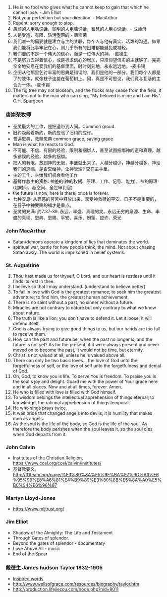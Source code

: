 1. He is no fool who gives what he cannot keep to gain that which he cannot lose. - Jim Elliot
1. Not your perfection but your direction. - MacArthur
1. Repent: sorry enough to stop.
1. 愚顽的人用嘴说话，聪明的人用脑说话，智慧的人用心说话。- 成师母
1. 人是受造、有限、玷污堕落的 - 唐崇荣
1. 我们唯一的需要就是建立与主的关联，每个人与他有真实、活泼的沟通。如果我们能将此事牢记在心，则几乎所有的困难都能避免或减轻。
1. 我们要的不是一个伟大的信心，而是一位伟大的神。-戴德生
1. 不是努力去得着信心，或是祈求信心的增加，只须仰望信实的主就够了。完完全全地安息在爱我们的基督里面，时时刻刻地，永永远远地。-麦卡锡
1. 企图从他那里乞讨丰富的恩典是错误的，我们是他的一部分。我们每个人都是了的肢体，就像枝子连接在葡萄树上。阿，真是不可思议，我们竟与复活的主合为一体。-麦卡锡
1. The fig tree may not blossom, and the flocks may cease from the field, it matters not to the man who can sing, "My beloved is mine and I am His". C.H. Spurgeon


### [唐崇荣牧师](tang.md)
* 圣灵最大的工作，是把道带到人间。Common groud.
* 旧约隐藏着新约，新约应验了旧约的应许。
* 普遍恩典，救赎恩典 common grace, saving grace
* Man is what he reacts to God.
* 不可能、不信、有限的经验，限制和捆绑人，甚至试图捆绑神的道和真理。越多错误的经验，越多的捆绑。
* 把人的有限，放到神的无限，丰盛就出来了。人越分越少，神越分越多。神给我们的恩赐，是否交给神，让神管理? 交在主手里。
* 主的工作，主给我们机会看他工作
* 基督作救主的资格: 神差的(神的权柄、原理、工作、记号、能力)，神的原理(超时间、超空间、全世审判官)
* the future is now, here is there, once is forever.
* 七种安息: 从罪恶的劳苦中释放出来，享受神救赎的平安。日子不是重要的，在日子中神要赐的福才是重点。
* 圣灵的充满: 约7:37-39. 永远、丰盛、真理的灵。永远无穷的泉源、生命、丰盛的真理、恩典、恩赐、平安、喜乐、盼望、应许、荣光

### John MacArthur
* Satan/demons operate a kingdom of lies that dominates the world.
* spiritual war, battle for how people think, the mind. Not about chasing Satan away. The world is imprisoned in belief systems.

### St. Augustine
1. Thou hast made us for thyself, O Lord, and our heart is restless until it finds its rest in thee.
1. I believe so that I may understand. (understand to believe better)
1. To fall in love with God is the greatest romance; to seek him the greatest adventure; to find him, the greatest human achievement.
1. There is no saint without a past, no sinner without a future.
1. Miracles are not contrary to nature but only contrary to what we know about nature.
1. The truth is like a lion; you don’t have to defend it. Let it loose; it will defend itself.
1. God is always trying to give good things to us, but our hands are too full to receive them.
1. How can the past and future be, when the past no longer is, and the future is not yet? As for the present, if it were always present and never moved on to become the past, it would not be time, but eternity.
1. Christ is not valued at all, unless he is valued above all.
1. There can only be two basic loves... the love of God unto the forgetfulness of self, or the love of self unto the forgetfulness and denial of God.
1. Oh, God, to know you is life. To serve You is freedom. To praise you is the soul's joy and delight. Guard me with the power of Your grace here and in all places. Now and at all times, forever. Amen.
1. He who is filled with love is filled with God himself.
1. To wisdom belongs the intellectual apprehension of things eternal; to knowledge, the rational apprehension of things temporal.
1. He who sings prays twice.
1. It was pride that changed angels into devils; it is humility that makes men as angels.
1. As the soul is the life of the body, so God is the life of the soul. As therefore the body perishes when the soul leaves it, so the soul dies when God departs from it.


### John Calvin
* Institutes of the Christian Religion, https://www.ccel.org/ccel/calvin/institutes/
* 基督教要义, http://31team.org/page/%E3%80%8A%E5%9F%BA%E7%9D%A3%E6%95%99%E8%A6%81%E4%B9%89%E3%80%8B%E5%8A%A0%E5%B0%94%E6%96%87

### Martyn Lloyd-Jones
* https://www.mljtrust.org/


### Jim Elliot
* Shadow of the Almighty: The Life and Testament
* Through Gates of splendor.
* Beyond the gates of splendor - documentary
* Love Above All - music
* End of the Spear

### 戴德生 James hudson Taylor 1832-1905
* [Inspired words](taylor.md)
* http://www.wellsofgrace.com/resources/biography/taylor.htm
* http://production.lifejiezou.com/node.php?nid=8011

